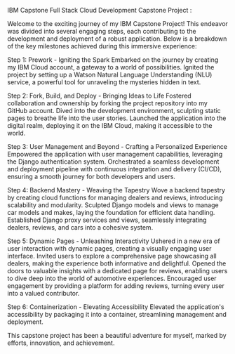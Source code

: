IBM Capstone Full Stack Cloud Development Capstone Project : 

Welcome to the exciting journey of my IBM Capstone Project! This endeavor was divided into several engaging steps, each contributing to the development and deployment of a robust application. Below is a breakdown of the key milestones achieved during this immersive experience:

Step 1: Prework - Igniting the Spark
Embarked on the journey by creating my IBM Cloud account, a gateway to a world of possibilities.
Ignited the project by setting up a Watson Natural Language Understanding (NLU) service, a powerful tool for unraveling the mysteries hidden in text.

Step 2: Fork, Build, and Deploy - Bringing Ideas to Life
Fostered collaboration and ownership by forking the project repository into my GitHub account.
Dived into the development environment, sculpting static pages to breathe life into the user stories.
Launched the application into the digital realm, deploying it on the IBM Cloud, making it accessible to the world.

Step 3: User Management and Beyond - Crafting a Personalized Experience
Empowered the application with user management capabilities, leveraging the Django authentication system.
Orchestrated a seamless development and deployment pipeline with continuous integration and delivery (CI/CD), ensuring a smooth journey for both developers and users.

Step 4: Backend Mastery - Weaving the Tapestry
Wove a backend tapestry by creating cloud functions for managing dealers and reviews, introducing scalability and modularity.
Sculpted Django models and views to manage car models and makes, laying the foundation for efficient data handling.
Established Django proxy services and views, seamlessly integrating dealers, reviews, and cars into a cohesive system.

Step 5: Dynamic Pages - Unleashing Interactivity
Ushered in a new era of user interaction with dynamic pages, creating a visually engaging user interface.
Invited users to explore a comprehensive page showcasing all dealers, making the experience both informative and delightful.
Opened the doors to valuable insights with a dedicated page for reviews, enabling users to dive deep into the world of automotive experiences.
Encouraged user engagement by providing a platform for adding reviews, turning every user into a valued contributor.

Step 6: Containerization - Elevating Accessibility
Elevated the application's accessibility by packaging it into a container, streamlining management and deployment.

This capstone project has been a beautiful adventure for myself, marked by efforts, innovation, and achievement.
